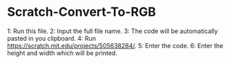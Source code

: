 # Scratch-Convert-To-RGB
1: Run this file. 
2: Input the full file name.
3: The code will be automatically pasted in you clipboard.
4: Run https://scratch.mit.edu/projects/505638284/.
5: Enter the code.
6: Enter the height and width which will be printed.
